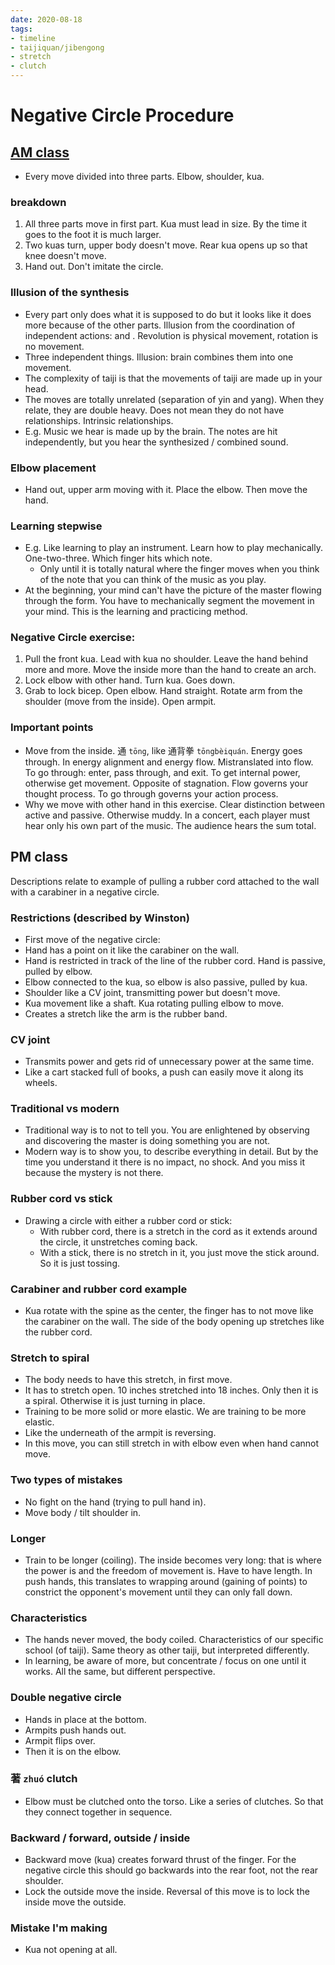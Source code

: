 ```yaml
---
date: 2020-08-18
tags:
- timeline
- taijiquan/jibengong
- stretch
- clutch
---
```


# Negative Circle Procedure

## [AM class](http://practicalmethod.com/2020/08/chen-zhonghua-practical-method-online-lesson-morning-of-august-18-2020-online-video/)
* Every move divided into three parts.  Elbow, shoulder, kua.

### <negativecircle> breakdown
1. All three parts move in first part.  Kua must lead in size.  By the time it goes to the foot it is much larger.
2. Two kuas turn, upper body doesn't move.  Rear kua opens up so that knee doesn't move.
3. Hand out.  Don't imitate the circle.

### Illusion of the synthesis
* Every part only does what it is supposed to do but it looks like it does more because of the other parts.  Illusion from the coordination of independent actions:  <revolution> and <rotation>.  Revolution is physical movement, rotation is no movement.
* Three independent things.  Illusion: brain combines them into one movement.
* The complexity of taiji is that the movements of taiji are made up in your head.
* The moves are totally unrelated (separation of yin and yang).  When they relate, they are double heavy.  Does not mean they do not have relationships.  Intrinsic relationships.
* E.g. Music we hear is made up by the brain.  The notes are hit independently, but you hear the synthesized / combined sound.

### Elbow placement
* Hand out, upper arm moving with it.  Place the elbow.  Then move the hand.

### Learning stepwise
* E.g. Like learning to play an instrument.  Learn how to play mechanically.  One-two-three.  Which finger hits which note.
  * Only until it is totally natural where the finger moves when you think of the note that you can think of the music as you play.
* At the beginning, your mind can't have the picture of the master flowing through the form.  You have to mechanically segment the movement in your mind.  This is the learning and practicing method.

### Negative Circle exercise:
1. Pull the front kua.  Lead with kua no shoulder.  Leave the hand behind more and more.  Move the inside more than the hand to create an arch.
2. Lock elbow with other hand.  Turn kua.  Goes down.
3. Grab to lock bicep.  Open elbow.  Hand straight.  Rotate arm from the shoulder (move from the inside).  Open armpit.

### Important points
* Move from the inside.  通 `tōng`, like 通背拳 `tōngbèiquán`.  Energy goes through.  In energy alignment and energy flow.  Mistranslated into flow.  To go through: enter, pass through, and exit.  To get internal power, otherwise get movement.  Opposite of stagnation.  Flow governs your thought process.  To go through governs your action process.
* Why we move with other hand in this exercise.  Clear distinction between active and passive.  Otherwise muddy.  In a concert, each player must hear only his own part of the music.  The audience hears the sum total.

## PM class

Descriptions relate to example of pulling a rubber cord attached to the wall with a carabiner in a negative circle.

### Restrictions (described by Winston)
* First move of the negative circle:
* Hand has a point on it like the carabiner on the wall.
* Hand is restricted in track of the line of the rubber cord.  Hand is passive, pulled by elbow.
* Elbow connected to the kua, so elbow is also passive, pulled by kua.
* Shoulder like a CV joint, transmitting power but doesn't move.
* Kua movement like a shaft.  Kua rotating pulling elbow to move.
* Creates a stretch like the arm is the rubber band.

### CV joint
* Transmits power and gets rid of unnecessary power at the same time.
* Like a cart stacked full of books, a push can easily move it along its wheels.

### Traditional vs modern
* Traditional way is to not to tell you.  You are enlightened by observing and discovering the master is doing something you are not.
* Modern way is to show you, to describe everything in detail.  But by the time you understand it there is no impact, no shock.  And you miss it because the mystery is not there.

### Rubber cord vs stick
* Drawing a circle with either a rubber cord or stick:
  * With rubber cord, there is a stretch in the cord as it extends around the circle, it unstretches coming back.
  * With a stick, there is no stretch in it, you just move the stick around.  So it is just tossing.

### Carabiner and rubber cord example
* Kua rotate with the spine as the center, the finger has to not move like the carabiner on the wall.  The side of the body opening up stretches like the rubber cord.

### Stretch to spiral
* The body needs to have this stretch, in <jingangdaodui> first move.
* It has to stretch open.  10 inches stretched into 18 inches.  Only then it is a spiral.  Otherwise it is just turning in place.
* Training to be more solid or more elastic.  We are training to be more elastic.
* Like the underneath of the armpit is reversing.
* In this move, you can still stretch in with elbow even when hand cannot move.

### Two types of mistakes
* No fight on the hand (trying to pull hand in).
* Move body / tilt shoulder in.

### Longer 
* Train to be longer (coiling).  The inside becomes very long: that is where the power is and the freedom of movement is.  Have to have length.  In push hands, this translates to wrapping around (gaining of points) to constrict the opponent's movement until they can only fall down.

### Characteristics
* The hands never moved, the body coiled.  Characteristics of our specific school (of taiji).  Same theory as other taiji, but interpreted differently.
* In learning, be aware of more, but concentrate / focus on one until it works.  All the same, but different perspective.

### Double negative circle
* Hands in place at the bottom.
* Armpits push hands out.
* Armpit flips over.
* Then it is on the elbow.

### 著 `zhuó` clutch 
* Elbow must be clutched onto the torso.  Like a series of clutches.  So that they connect together in sequence.

### Backward / forward, outside / inside
* Backward move (kua) creates forward thrust of the finger.  For the negative circle this should go backwards into the rear foot, not the rear shoulder.
* Lock the outside move the inside.  Reversal of this move is to lock the inside move the outside.

### Mistake I'm making
* Kua not opening at all.
